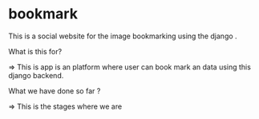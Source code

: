 # bookmark
This is a social website for the image bookmarking using the django .


What is this for?

=> This is app is an platform where user can book mark an data using this django backend.


What we have done so far ?

=> This is the stages where we are 